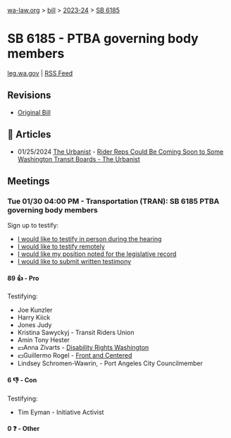 [wa-law.org](/) > [bill](/bill/) > [2023-24](/bill/2023-24/) > [SB 6185](/bill/2023-24/sb/6185/)

# SB 6185 - PTBA governing body members
[leg.wa.gov](https://app.leg.wa.gov/billsummary?BillNumber=6185&Year=2023&Initiative=false) | [RSS Feed](./rss.xml)

## Revisions
* [Original Bill](1/)

## 📰 Articles
* 01/25/2024 [The Urbanist](/org/the_urbanist/) - [Rider Reps Could Be Coming Soon to Some Washington Transit Boards - The Urbanist](https://www.theurbanist.org/2024/01/25/rider-reps-could-be-coming-to-transit-boards/#:~:text=Senate%20Bill%206185)

## Meetings
### Tue 01/30 04:00 PM - Transportation (TRAN): SB 6185 PTBA governing body members
Sign up to testify:
* [I would like to testify in person during the hearing](https://app.leg.wa.gov/csi/Testifier/Add?chamber=House&mId=31805&aId=158131&caId=23673&tId=1)
* [I would like to testify remotely](https://app.leg.wa.gov/csi/Testifier/Add?chamber=House&mId=31805&aId=158131&caId=23673&tId=2)
* [I would like my position noted for the legislative record](https://app.leg.wa.gov/csi/Testifier/Add?chamber=House&mId=31805&aId=158131&caId=23673&tId=3)
* [I would like to submit written testimony](https://app.leg.wa.gov/csi/Testifier/Add?chamber=House&mId=31805&aId=158131&caId=23673&tId=4)

#### 89 👍 - Pro
Testifying:
* Joe Kunzler
* Harry Kiick
* Jones Judy
* Kristina Sawyckyj - Transit Riders Union
* Amin Tony Hester
* 💵Anna Zivarts - [Disability Rights Washington](/org/disability_rights_washington/)
* 💵Guillermo Rogel - [Front and Centered](/org/front_and_centered/)
* Lindsey Schromen-Wawrin, - Port Angeles City Councilmember

#### 6 👎 - Con
Testifying:
* Tim Eyman - Initiative Activist

#### 0 ❓ - Other
